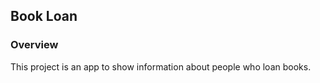 ## Book Loan

### Overview
This project is an app to show information about people who loan books.

##
